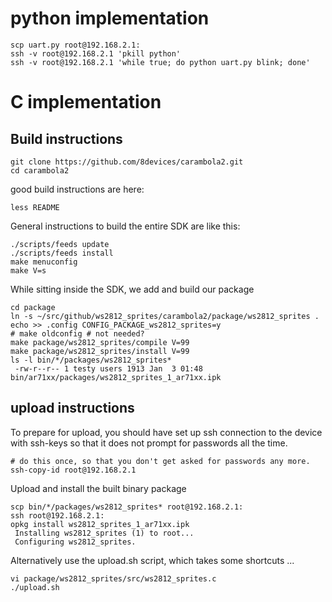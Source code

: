 python implementation
=====================
	
    scp uart.py root@192.168.2.1:
    ssh -v root@192.168.2.1 'pkill python'
    ssh -v root@192.168.2.1 'while true; do python uart.py blink; done'

C implementation
================

Build instructions
------------------

    git clone https://github.com/8devices/carambola2.git
    cd carambola2
 
good build instructions are here:

    less README

General instructions to build the entire SDK are like this:

    ./scripts/feeds update
    ./scripts/feeds install
    make menuconfig 
    make V=s

While sitting inside the SDK, we add and build our package

    cd package
    ln -s ~/src/github/ws2812_sprites/carambola2/package/ws2812_sprites .
    echo >> .config CONFIG_PACKAGE_ws2812_sprites=y
    # make oldconfig # not needed?
    make package/ws2812_sprites/compile V=99
    make package/ws2812_sprites/install V=99
    ls -l bin/*/packages/ws2812_sprites*
     -rw-r--r-- 1 testy users 1913 Jan  3 01:48 bin/ar71xx/packages/ws2812_sprites_1_ar71xx.ipk

upload instructions
-------------------

To prepare for upload, you should have set up ssh connection to the device with ssh-keys so that it does 
not prompt for passwords all the time.

    # do this once, so that you don't get asked for passwords any more.
    ssh-copy-id root@192.168.2.1

Upload and install the built binary package

    scp bin/*/packages/ws2812_sprites* root@192.168.2.1:
    ssh root@192.168.2.1:
    opkg install ws2812_sprites_1_ar71xx.ipk
     Installing ws2812_sprites (1) to root...
     Configuring ws2812_sprites.

Alternatively use the upload.sh script, which takes some shortcuts ...

    vi package/ws2812_sprites/src/ws2812_sprites.c
    ./upload.sh
